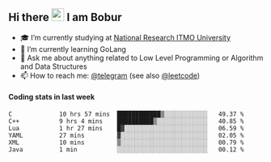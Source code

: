 ## Hi there <img src="https://media.giphy.com/media/hvRJCLFzcasrR4ia7z/giphy.gif" width="25px" height="25px"> I am Bobur

- :mortar_board: I’m currently studying at [National Research ITMO University](https://itmo.ru/)
- :seedling: I’m currently learning GoLang
- :speech_balloon: Ask me about anything related to Low Level Programming or Algorithm and Data Structures
- :mailbox: How to reach me: [@telegram](https://t.me/octoant) (see also [@leetcode](https://leetcode.com/octoant/))    

#### Coding stats in last week

<!--START_SECTION:waka-->

```text
C             10 hrs 57 mins  ████████████▒░░░░░░░░░░░░   49.37 %
C++           9 hrs 4 mins    ██████████▒░░░░░░░░░░░░░░   40.85 %
Lua           1 hr 27 mins    █▓░░░░░░░░░░░░░░░░░░░░░░░   06.59 %
YAML          27 mins         ▓░░░░░░░░░░░░░░░░░░░░░░░░   02.05 %
XML           10 mins         ▒░░░░░░░░░░░░░░░░░░░░░░░░   00.79 %
Java          1 min           ░░░░░░░░░░░░░░░░░░░░░░░░░   00.12 %
```

<!--END_SECTION:waka-->
